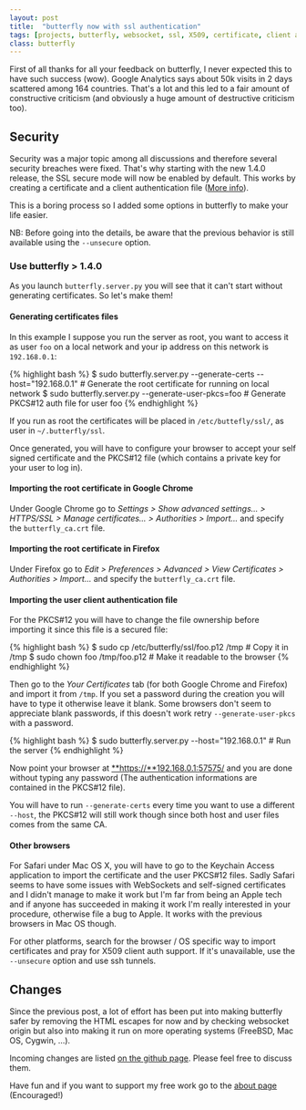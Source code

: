 ```yaml
---
layout: post
title:  "butterfly now with ssl authentication"
tags: [projects, butterfly, websocket, ssl, X509, certificate, client authentication]
class: butterfly
---
```



First of all thanks for all your feedback on butterfly, I never expected this to have such success (wow).
Google Analytics says about 50k visits in 2 days scattered among 164 countries. That's a lot and this led to a fair amount of constructive criticism (and obviously a huge amount of destructive criticism too).


## Security

Security was a major topic among all discussions and therefore several security breaches were fixed. That's why starting with the new 1.4.0 release, the SSL secure mode will now be enabled by default. This works by creating a certificate and a client authentication file ([More info](http://en.wikipedia.org/wiki/Transport_Layer_Security)).

This is a boring process so I added some options in butterfly to make your life easier.

NB: Before going into the details, be aware that the previous behavior is still available using the `--unsecure` option.


### Use butterfly > 1.4.0

As you launch `butterfly.server.py` you will see that it can't start without generating certificates. So let's make them!

#### Generating certificates files
In this example I suppose you run the server as root, you want to access it as user `foo` on a local network and your ip address on this network is `192.168.0.1`:


{% highlight bash %}
$ sudo butterfly.server.py --generate-certs --host="192.168.0.1" # Generate the root certificate for running on local network
$ sudo butterfly.server.py --generate-user-pkcs=foo              # Generate PKCS#12 auth file for user foo
{% endhighlight %}


If you run as root the certificates will be placed in `/etc/buttefly/ssl/`, as user in `~/.butterfly/ssl`.

Once generated, you will have to configure your browser to accept your self signed certificate and the PKCS#12 file (which contains a private key for your user to log in).

#### Importing the root certificate in Google Chrome

Under Google Chrome go to *Settings > Show advanced settings... > HTTPS/SSL > Manage certificates... > Authorities > Import...* and specify the `butterfly_ca.crt` file.

#### Importing the root certificate in Firefox

Under Firefox go to *Edit > Preferences > Advanced > View Certificates > Authorities > Import...* and specify the `butterfly_ca.crt` file.

#### Importing the user client authentication file
For the PKCS#12 you will have to change the file ownership before importing it since this file is a secured file:

{% highlight bash %}
$ sudo cp /etc/butterfly/ssl/foo.p12 /tmp # Copy it in /tmp
$ sudo chown foo /tmp/foo.p12             # Make it readable to the browser
{% endhighlight %}

Then go to the *Your Certificates* tab (for both Google Chrome and Firefox) and import it from `/tmp`. If you set a password during the creation you will have to type it otherwise leave it blank. Some browsers don't seem to appreciate blank passwords, if this doesn't work retry `--generate-user-pkcs` with a password.

{% highlight bash %}
$ sudo butterfly.server.py --host="192.168.0.1" # Run the server
{% endhighlight %}

Now point your browser at [**https://**192.168.0.1:57575/](https://192.168.0.1:57575/) and you are done without typing any password (The authentication informations are contained in the PKCS#12 file).

You will have to run `--generate-certs` every time you want to use a different `--host`, the PKCS#12 will still work though since both host and user files comes from the same CA.


#### Other browsers

For Safari under Mac OS X, you will have to go to the Keychain Access application to import the certificate and the user PKCS#12 files. Sadly Safari seems to have some issues with WebSockets and self-signed certificates and I didn't manage to make it work but I'm far from being an Apple tech and if anyone has succeeded in making it work I'm really interested in your procedure, otherwise file a bug to Apple. It works with the previous browsers in Mac OS though.

For other platforms, search for the browser / OS specific way to import certificates and pray for X509 client auth support. If it's unavailable, use the `--unsecure` option and use ssh tunnels.


## Changes

Since the previous post, a lot of effort has been put into making butterfly safer by removing the HTML escapes for now and by checking websocket origin but also into making it run on more operating systems (FreeBSD, Mac OS, Cygwin, ...).

Incoming changes are listed [on the github page](https://github.com/paradoxxxzero/butterfly/issues?labels=enhancement&page=1&state=open). Please feel free to discuss them.


Have fun and if you want to support my free work go to the [about page](/about/) (Encouraged!)
